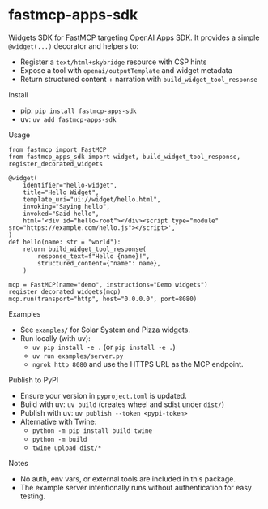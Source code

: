 # fastmcp-apps-sdk

Widgets SDK for FastMCP targeting OpenAI Apps SDK. It provides a simple `@widget(...)` decorator and helpers to:

- Register a `text/html+skybridge` resource with CSP hints
- Expose a tool with `openai/outputTemplate` and widget metadata
- Return structured content + narration with `build_widget_tool_response`

Install

- pip: `pip install fastmcp-apps-sdk`
- uv: `uv add fastmcp-apps-sdk`

Usage

```
from fastmcp import FastMCP
from fastmcp_apps_sdk import widget, build_widget_tool_response, register_decorated_widgets

@widget(
    identifier="hello-widget",
    title="Hello Widget",
    template_uri="ui://widget/hello.html",
    invoking="Saying hello",
    invoked="Said hello",
    html='<div id="hello-root"></div><script type="module" src="https://example.com/hello.js"></script>',
)
def hello(name: str = "world"):
    return build_widget_tool_response(
        response_text=f"Hello {name}!",
        structured_content={"name": name},
    )

mcp = FastMCP(name="demo", instructions="Demo widgets")
register_decorated_widgets(mcp)
mcp.run(transport="http", host="0.0.0.0", port=8080)
```

Examples

- See `examples/` for Solar System and Pizza widgets.
- Run locally (with uv):
  - `uv pip install -e .` (or `pip install -e .`)
  - `uv run examples/server.py`
  - `ngrok http 8080` and use the HTTPS URL as the MCP endpoint.

Publish to PyPI

- Ensure your version in `pyproject.toml` is updated.
- Build with uv: `uv build` (creates wheel and sdist under `dist/`)
- Publish with uv: `uv publish --token <pypi-token>`
- Alternative with Twine:
  - `python -m pip install build twine`
  - `python -m build`
  - `twine upload dist/*`

Notes

- No auth, env vars, or external tools are included in this package.
- The example server intentionally runs without authentication for easy testing.
